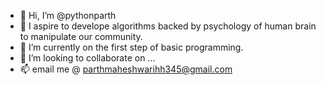 - 👋 Hi, I’m @pythonparth
- 👀 I aspire to develope algorithms backed by psychology of human brain to manipulate our community.
- 🌱 I’m currently on the first step of basic programming.
- 💞️ I’m looking to collaborate on ...
- 📫 email me @ parthmaheshwarihh345@gmail.com

<!---
pythonparth/pythonparth is a ✨ special ✨ repository because its `README.md` (this file) appears on your GitHub profile.
You can click the Preview link to take a look at your changes.
--->
